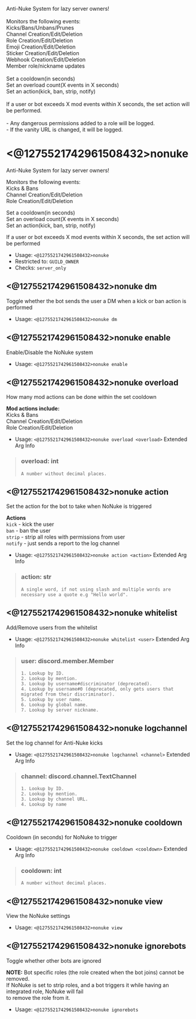 Anti-Nuke System for lazy server owners!<br/><br/>Monitors the following events:<br/>Kicks/Bans/Unbans/Prunes<br/>Channel Creation/Edit/Deletion<br/>Role Creation/Edit/Deletion<br/>Emoji Creation/Edit/Deletion<br/>Sticker Creation/Edit/Deletion<br/>Webhook Creation/Edit/Deletion<br/>Member role/nickname updates<br/><br/>Set a cooldown(in seconds)<br/>Set an overload count(X events in X seconds)<br/>Set an action(kick, ban, strip, notify)<br/><br/>If a user or bot exceeds X mod events within X seconds, the set action will be performed.<br/><br/>- Any dangerous permissions added to a role will be logged.<br/>- If the vanity URL is changed, it will be logged.

# <@1275521742961508432>nonuke
Anti-Nuke System for lazy server owners!<br/>

Monitors the following events:<br/>
Kicks & Bans<br/>
Channel Creation/Edit/Deletion<br/>
Role Creation/Edit/Deletion<br/>

Set a cooldown(in seconds)<br/>
Set an overload count(X events in X seconds)<br/>
Set an action(kick, ban, strip, notify)<br/>

If a user or bot exceeds X mod events within X seconds, the set action will be performed<br/>
 - Usage: `<@1275521742961508432>nonuke`
 - Restricted to: `GUILD_OWNER`
 - Checks: `server_only`
## <@1275521742961508432>nonuke dm
Toggle whether the bot sends the user a DM when a kick or ban action is performed<br/>
 - Usage: `<@1275521742961508432>nonuke dm`
## <@1275521742961508432>nonuke enable
Enable/Disable the NoNuke system<br/>
 - Usage: `<@1275521742961508432>nonuke enable`
## <@1275521742961508432>nonuke overload
How many mod actions can be done within the set cooldown<br/>

**Mod actions include:**<br/>
Kicks & Bans<br/>
Channel Creation/Edit/Deletion<br/>
Role Creation/Edit/Deletion<br/>
 - Usage: `<@1275521742961508432>nonuke overload <overload>`
Extended Arg Info
> ### overload: int
> ```
> A number without decimal places.
> ```
## <@1275521742961508432>nonuke action
Set the action for the bot to take when NoNuke is triggered<br/>

**Actions**<br/>
`kick` - kick the user<br/>
`ban` - ban the user<br/>
`strip` - strip all roles with permissions from user<br/>
`notify` - just sends a report to the log channel<br/>
 - Usage: `<@1275521742961508432>nonuke action <action>`
Extended Arg Info
> ### action: str
> ```
> A single word, if not using slash and multiple words are necessary use a quote e.g "Hello world".
> ```
## <@1275521742961508432>nonuke whitelist
Add/Remove users from the whitelist<br/>
 - Usage: `<@1275521742961508432>nonuke whitelist <user>`
Extended Arg Info
> ### user: discord.member.Member
> 
> 
>     1. Lookup by ID.
>     2. Lookup by mention.
>     3. Lookup by username#discriminator (deprecated).
>     4. Lookup by username#0 (deprecated, only gets users that migrated from their discriminator).
>     5. Lookup by user name.
>     6. Lookup by global name.
>     7. Lookup by server nickname.
> 
>     
## <@1275521742961508432>nonuke logchannel
Set the log channel for Anti-Nuke kicks<br/>
 - Usage: `<@1275521742961508432>nonuke logchannel <channel>`
Extended Arg Info
> ### channel: discord.channel.TextChannel
> 
> 
>     1. Lookup by ID.
>     2. Lookup by mention.
>     3. Lookup by channel URL.
>     4. Lookup by name
> 
>     
## <@1275521742961508432>nonuke cooldown
Cooldown (in seconds) for NoNuke to trigger<br/>
 - Usage: `<@1275521742961508432>nonuke cooldown <cooldown>`
Extended Arg Info
> ### cooldown: int
> ```
> A number without decimal places.
> ```
## <@1275521742961508432>nonuke view
View the NoNuke settings<br/>
 - Usage: `<@1275521742961508432>nonuke view`
## <@1275521742961508432>nonuke ignorebots
Toggle whether other bots are ignored<br/>

**NOTE:** Bot specific roles (the role created when the bot joins) cannot be removed.<br/>
If NoNuke is set to strip roles, and a bot triggers it while having an integrated role, NoNuke will fail<br/>
to remove the role from it.<br/>
 - Usage: `<@1275521742961508432>nonuke ignorebots`
